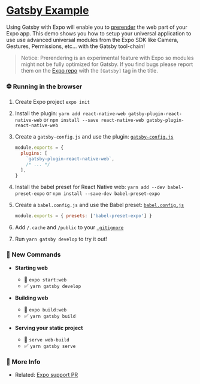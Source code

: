 # [Gatsby Example](https://www.gatsbyjs.org/)

Using Gatsby with Expo will enable you to [prerender](https://www.netlify.com/blog/2016/11/22/prerendering-explained/) the web part of your Expo app. This demo shows you how to setup your universal application to use use advanced universal modules from the Expo SDK like Camera, Gestures, Permissions, etc... with the Gatsby tool-chain!

> Notice: Prerendering is an experimental feature with Expo so modules might not be fully optimized for Gatsby. If you find bugs please report them on the [Expo repo](https://github.com/expo/expo/issues) with the `[Gatsby]` tag in the title.

### ⚽️ Running in the browser

1. Create Expo project `expo init`
2. Install the plugin: `yarn add react-native-web gatsby-plugin-react-native-web` or `npm install --save react-native-web gatsby-plugin-react-native-web`
3. Create a `gatsby-config.js` and use the plugin:
   [`gatsby-config.js`](./gatsby-config.js)

   ```js
   module.exports = {
     plugins: [
       `gatsby-plugin-react-native-web`,
       /* ... */
     ],
   }
   ```

4. Install the babel preset for React Native web: `yarn add --dev babel-preset-expo` or `npm install --save-dev babel-preset-expo`

5. Create a `babel.config.js` and use the Babel preset:
   [`babel.config.js`](./babel.config.js)

   ```js
   module.exports = { presets: ['babel-preset-expo'] }
   ```

6. Add `/.cache` and `/public` to your [`.gitignore`](./.gitignore)
7. Run `yarn gatsby develop` to try it out!


### 🏁 New Commands

- **Starting web**
  - 🚫 `expo start:web`
  - ✅ `yarn gatsby develop`

- **Building web**
  - 🚫 `expo build:web`
  - ✅ `yarn gatsby build`

- **Serving your static project**
  - 🚫 `serve web-build`
  - ✅ `yarn gatsby serve`

### 👀 More Info

- Related: [Expo support PR](https://github.com/slorber/gatsby-plugin-react-native-web/pull/14)

